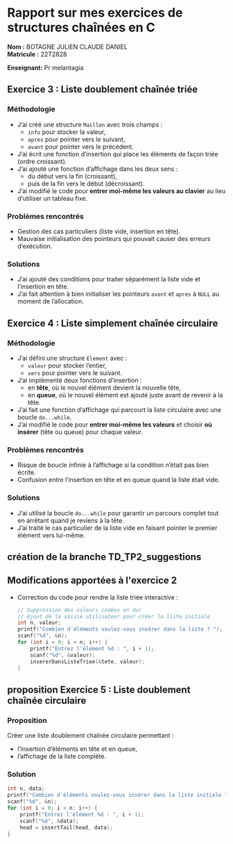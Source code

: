 # Rapport sur mes exercices de structures chaînées en C

**Nom :** BOTAGNE JULIEN CLAUDE DANIEL  
**Matricule :** 22T2828  

**Enseignant:**  Pr melantagia 

## Exercice 3 : Liste doublement chaînée triée

### Méthodologie
- J’ai créé une structure `Maillon` avec trois champs :  
  - `info` pour stocker la valeur,  
  - `apres` pour pointer vers le suivant,  
  - `avant` pour pointer vers le précédent.  
- J’ai écrit une fonction d’insertion qui place les éléments de façon triée (ordre croissant).  
- J’ai ajouté une fonction d’affichage dans les deux sens :  
  - du début vers la fin (croissant),  
  - puis de la fin vers le début (décroissant).  
- J’ai modifié le code pour **entrer moi-même les valeurs au clavier** au lieu d’utiliser un tableau fixe.  

### Problèmes rencontrés
- Gestion des cas particuliers (liste vide, insertion en tête).  
- Mauvaise initialisation des pointeurs qui pouvait causer des erreurs d’exécution.  

### Solutions
- J’ai ajouté des conditions pour traiter séparément la liste vide et l’insertion en tête.  
- J’ai fait attention à bien initialiser les pointeurs `avant` et `apres` à `NULL` au moment de l’allocation.  



## Exercice 4 : Liste simplement chaînée circulaire

### Méthodologie
- J’ai défini une structure `Element` avec :  
  - `valeur` pour stocker l’entier,  
  - `vers` pour pointer vers le suivant.  
- J’ai implémenté deux fonctions d’insertion :  
  - en **tête**, où le nouvel élément devient la nouvelle tête,  
  - en **queue**, où le nouvel élément est ajouté juste avant de revenir à la tête.  
- J’ai fait une fonction d’affichage qui parcourt la liste circulaire avec une boucle `do...while`.  
- J’ai modifié le code pour **entrer moi-même les valeurs** et choisir **où insérer** (tête ou queue) pour chaque valeur.  

### Problèmes rencontrés
- Risque de boucle infinie à l’affichage si la condition n’était pas bien écrite.  
- Confusion entre l’insertion en tête et en queue quand la liste était vide.  

### Solutions
- J’ai utilisé la boucle `do...while` pour garantir un parcours complet tout en arrêtant quand je reviens à la tête.  
- J’ai traité le cas particulier de la liste vide en faisant pointer le premier élément vers lui-même.

 ## **création de la branche TD_TP2_suggestions**

## Modifications apportées à l'exercice 2

- Correction du code pour rendre la liste triée interactive :  
  ```c
  // Suppression des valeurs codées en dur
  // Ajout de la saisie utilisateur pour créer la liste initiale
  int n, valeur;
  printf("Combien d'éléments voulez-vous insérer dans la liste ? ");
  scanf("%d", &n);
  for (int i = 0; i < n; i++) {
      printf("Entrez l'élément %d : ", i + 1);
      scanf("%d", &valeur);
      insererDansListeTriee(&tete, valeur);
  }

## proposition Exercice  5 : Liste doublement chaînée circulaire

### Proposition
Créer une liste doublement chaînée circulaire permettant :
- l’insertion d’éléments en tête et en queue,  
- l’affichage de la liste complète.

### Solution
```c
int n, data;
printf("Combien d'éléments voulez-vous insérer dans la liste initiale ? ");
scanf("%d", &n);
for (int i = 0; i < n; i++) {
    printf("Entrez l'élément %d : ", i + 1);
    scanf("%d", &data);
    head = insertTail(head, data);
}
